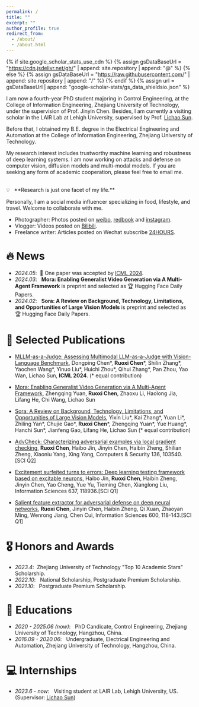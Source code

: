 ```yaml
---
permalink: /
title: ""
excerpt: ""
author_profile: true
redirect_from: 
  - /about/
  - /about.html
---
```


{% if site.google_scholar_stats_use_cdn %}
{% assign gsDataBaseUrl = "https://cdn.jsdelivr.net/gh/" | append: site.repository | append: "@" %}
{% else %}
{% assign gsDataBaseUrl = "https://raw.githubusercontent.com/" | append: site.repository | append: "/" %}
{% endif %}
{% assign url = gsDataBaseUrl | append: "google-scholar-stats/gs_data_shieldsio.json" %}

<span class='anchor' id='about-me'></span>

I am now a fourth-year PhD student majoring in Control Engineering, at the College of Information Engineering, Zhejiang University of Technology, under the supervision of Prof. Jinyin Chen. Besides, I am currently a visiting scholar in the LAIR Lab at Lehigh University, supervised by Prof. [Lichao Sun](https://lichao-sun.github.io/).

Before that, I obtained my B.E. degree in the Electrical Engineering and Automation at the College of Information Engineering, Zhejiang University of Technology.

My research interest includes trustworthy machine learning and robustness of deep learning systems. I am now working on attacks and defense on computer vision, diffusion models and multi-modal models. If you are seeking any form of academic cooperation, please feel free to email me.

<br/>
💡 &nbsp; **Research is just one facet of my life.** 

Personally, I am a social media influencer specializing in food, lifestyle, and travel. Welcome to collaborate with me.
- Photographer: Photos posted on [weibo](https://weibo.com/u/2900962381), [redbook](https://www.xiaohongshu.com/user/profile/5f30dfc3000000000100bb43?xhsshare=CopyLink&appuid=61bc33570000000010006e41&apptime=1716239785) and [instagram](https://www.instagram.com/dipsy0830?igsh=MXFkb3IycmcyY2RlYQ%3D%3D&utm_source=qr).
- Vlogger: Videos posted on [Bilibili](https://b23.tv/qs3fDIC).
- Freelance writer: Articles posted on Wechat subscribe [24HOURS](https://mp.weixin.qq.com/s/g2YgkbGvIrCevYSiA6IVEA).

# 🔥 News
- *2024.05*: &nbsp;🎉 One paper was accepted by [ICML 2024](https://icml.cc/). 
- *2024.03*: &nbsp; **Mora: Enabling Generalist Video Generation via A Multi-Agent Framework** is preprint and selected as 🏆 Hugging Face Daily Papers.
- *2024.02*: &nbsp; **Sora: A Review on Background, Technology, Limitations, and Opportunities of Large Vision Models** is preprint and selected as 🏆 Hugging Face Daily Papers.

# 📝 Selected Publications 

- [MLLM-as-a-Judge: Assessing Multimodal LLM-as-a-Judge with Vision-Language Benchmark](https://arxiv.org/pdf/2402.04788), Dongping Chen\*, **Ruoxi Chen**\*, Shilin Zhang\*, Yaochen Wang\*, Yinuo Liu\*, Huichi Zhou\*, Qihui Zhang\*, Pan Zhou, Yao Wan, Lichao Sun, **ICML 2024**. (\* equal contribution)   

- [Mora: Enabling Generalist Video Generation via A Multi-Agent Framework](https://arxiv.org/abs/2403.13248), Zhengqing Yuan, **Ruoxi Chen**, Zhaoxu Li, Haolong Jia, Lifang He, Chi Wang, Lichao Sun

- [Sora: A Review on Background, Technology, Limitations, and Opportunities of Large Vision Models](https://arxiv.org/abs/2402.17177), Yixin Liu\*, Kai Zhang\*, Yuan Li\*, Zhiling Yan\*, Chujie Gao\*, **Ruoxi Chen**\*, Zhengqing Yuan\*, Yue Huang\*, Hanchi Sun\*, Jianfeng Gao, Lifang He, Lichao Sun (\* equal contribution)

- [AdvCheck: Characterizing adversarial examples via local gradient checking](https://www.sciencedirect.com/science/article/pii/S0167404823004509), **Ruoxi Chen**, Haibo Jin, Jinyin Chen, Haibin Zheng, Shilian Zheng, Xiaoniu Yang, Xing Yang, Computers & Security 136, 103540. \[SCI Q2\]

- [Excitement surfeited turns to errors: Deep learning testing framework based on excitable neurons](https://www.sciencedirect.com/science/article/pii/S0020025523005054), Haibo Jin, **Ruoxi Chen**, Haibin Zheng, Jinyin Chen, Yao Cheng, Yue Yu, Tieming Chen, Xianglong Liu, Information Sciences 637, 118936.\[SCI Q1\]

- [Salient feature extractor for adversarial defense on deep neural networks](https://www.sciencedirect.com/science/article/pii/S0020025522002754), **Ruoxi Chen**, Jinyin Chen, Haibin Zheng, Qi Xuan, Zhaoyan Ming, Wenrong Jiang, Chen Cui, Information Sciences 600, 118-143.\[SCI Q1\]

# 🎖️ Honors and Awards
- *2023.4*: &nbsp;Zhejiang University of Technology "Top 10 Academic Stars" Scholarship. 
- *2022.10*: &nbsp; National Scholarship, Postgraduate Premium Scholarship.
- *2021.10*: &nbsp; Postgraduate Premium Scholarship.
  
# 📖 Educations
- *2020 - 2025.06 (now)*: &nbsp; PhD Candicate, Control Engineering, Zhejiang University of Technology, Hangzhou, China. 
- *2016.09 - 2020.06*: &nbsp; Undergraduate, Electrical Engineering and Automation, Zhejiang University of Technology, Hangzhou, China. 


# 💻 Internships
- *2023.6 - now*: &nbsp; Visiting student at LAIR Lab, Lehigh University, US. (Supervisor: [Lichao Sun](https://lichao-sun.github.io/))
